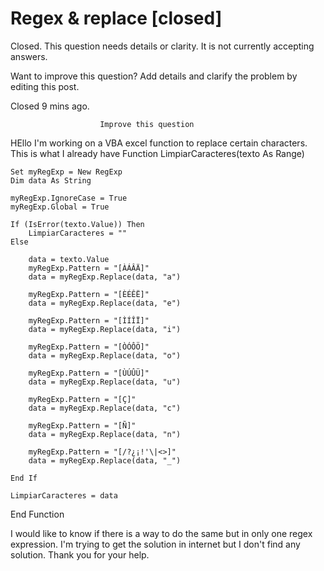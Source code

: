 
# Regex & replace [closed]







Closed. This question needs details or clarity. It is not currently accepting answers.
                        
                    










Want to improve this question? Add details and clarify the problem by editing this post.


Closed 9 mins ago.







                        Improve this question
                    



HEllo I'm working on a VBA excel function to replace certain characters.  This is what I already have
Function LimpiarCaracteres(texto As Range)

    Set myRegExp = New RegExp
    Dim data As String

    myRegExp.IgnoreCase = True
    myRegExp.Global = True
    
    If (IsError(texto.Value)) Then
        LimpiarCaracteres = ""
    Else
    
        data = texto.Value
        myRegExp.Pattern = "[ÀÁÂÄ]"
        data = myRegExp.Replace(data, "a")
    
        myRegExp.Pattern = "[ÈÉÊË]"
        data = myRegExp.Replace(data, "e")
        
        myRegExp.Pattern = "[ÌÍÎÏ]"
        data = myRegExp.Replace(data, "i")
        
        myRegExp.Pattern = "[ÒÓÔÖ]"
        data = myRegExp.Replace(data, "o")
        
        myRegExp.Pattern = "[ÙÚÛÜ]"
        data = myRegExp.Replace(data, "u")
        
        myRegExp.Pattern = "[Ç]"
        data = myRegExp.Replace(data, "c")
        
        myRegExp.Pattern = "[Ñ]"
        data = myRegExp.Replace(data, "n")
        
        myRegExp.Pattern = "[/?¿¡!'\|<>]"
        data = myRegExp.Replace(data, "_")
    
    End If

    LimpiarCaracteres = data

End Function

I would like to know if there is a way to do the same but in only one regex expression.  I'm trying to get the solution in internet but I don't find any solution.
Thank you for your help.

        